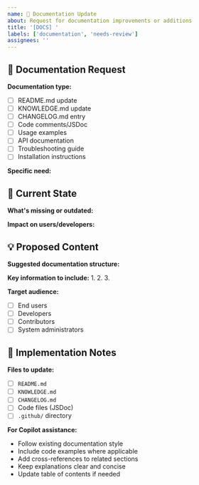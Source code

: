 ```yaml
---
name: 📘 Documentation Update
about: Request for documentation improvements or additions
title: '[DOCS] '
labels: ['documentation', 'needs-review']
assignees: ''
---
```


## 📘 Documentation Request
<!-- What documentation needs to be added or updated? -->

**Documentation type:**
- [ ] README.md update
- [ ] KNOWLEDGE.md update
- [ ] CHANGELOG.md entry
- [ ] Code comments/JSDoc
- [ ] Usage examples
- [ ] API documentation
- [ ] Troubleshooting guide
- [ ] Installation instructions

**Specific need:**

## 📝 Current State
**What's missing or outdated:**

**Impact on users/developers:**

## 💡 Proposed Content
**Suggested documentation structure:**

**Key information to include:**
1. 
2. 
3. 

**Target audience:**
- [ ] End users
- [ ] Developers
- [ ] Contributors
- [ ] System administrators

## 🔧 Implementation Notes
**Files to update:**
- [ ] `README.md`
- [ ] `KNOWLEDGE.md`
- [ ] `CHANGELOG.md`
- [ ] Code files (JSDoc)
- [ ] `.github/` directory

**For Copilot assistance:**
- Follow existing documentation style
- Include code examples where applicable
- Add cross-references to related sections
- Keep explanations clear and concise
- Update table of contents if needed
